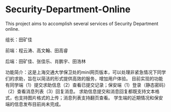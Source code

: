 # Security-Department-Online

This project aims to accomplish several services of Security Department online.

组长：田矿佳


前端：程云涛、高文翰、田高睿


后端：田矿佳、张佳乐、肖鹏宇、田浩林


功能简介：这是上海交通大学保卫处的mini网页版本，可以处理非紧急情况下同学们的求助，旨在以简洁的形式提供高效的服务，增加用户体验。
目前实现的功能有同学端（1）提交求助信息（2）查看已提交记录；保安端（1）登录（静态密码）（2）查看消息列表（3）回复消息。
求助信息提交和消息回复都既支持文本格式，也支持图片格式的上传；消息列表支持翻页查看。
学生端的近期情况和保安端的信息发布目前尚未完成。
